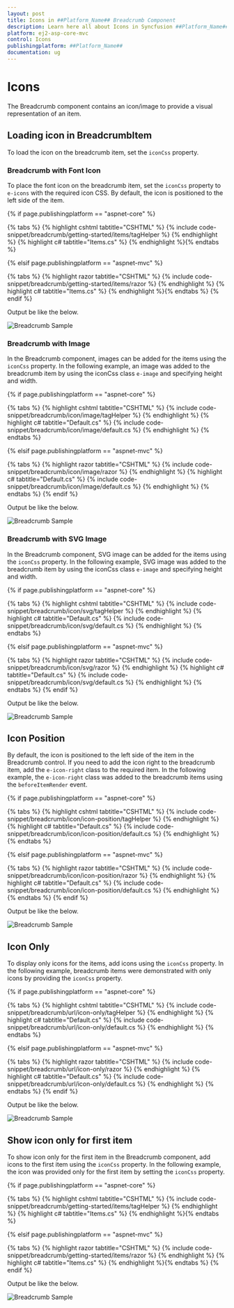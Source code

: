 ```yaml
---
layout: post
title: Icons in ##Platform_Name## Breadcrumb Component
description: Learn here all about Icons in Syncfusion ##Platform_Name## Breadcrumb component and more.
platform: ej2-asp-core-mvc
control: Icons
publishingplatform: ##Platform_Name##
documentation: ug
---
```



# Icons

The Breadcrumb component contains an icon/image to provide a visual representation of an item.

## Loading icon in BreadcrumbItem

To load the icon on the breadcrumb item, set the `iconCss` property.

### Breadcrumb with Font Icon

To place the font icon on the breadcrumb item, set the `iconCss` property to `e-icons` with the required icon CSS. By default, the icon is positioned to the left side of the item.

{% if page.publishingplatform == "aspnet-core" %}

{% tabs %}
{% highlight cshtml tabtitle="CSHTML" %}
{% include code-snippet/breadcrumb/getting-started/items/tagHelper %}
{% endhighlight %}
{% highlight c# tabtitle="Items.cs" %}
{% endhighlight %}{% endtabs %}

{% elsif page.publishingplatform == "aspnet-mvc" %}

{% tabs %}
{% highlight razor tabtitle="CSHTML" %}
{% include code-snippet/breadcrumb/getting-started/items/razor %}
{% endhighlight %}
{% highlight c# tabtitle="Items.cs" %}
{% endhighlight %}{% endtabs %}
{% endif %}



Output be like the below.

![Breadcrumb Sample](./images/items.PNG)

### Breadcrumb with Image

In the Breadcrumb component, images can be added for the items using the `iconCss` property. In the following example, an image was added to the breadcrumb item by using the iconCss class `e-image` and specifying height and width.

{% if page.publishingplatform == "aspnet-core" %}

{% tabs %}
{% highlight cshtml tabtitle="CSHTML" %}
{% include code-snippet/breadcrumb/icon/image/tagHelper %}
{% endhighlight %}
{% highlight c# tabtitle="Default.cs" %}
{% include code-snippet/breadcrumb/icon/image/default.cs %}
{% endhighlight %}
{% endtabs %}

{% elsif page.publishingplatform == "aspnet-mvc" %}

{% tabs %}
{% highlight razor tabtitle="CSHTML" %}
{% include code-snippet/breadcrumb/icon/image/razor %}
{% endhighlight %}
{% highlight c# tabtitle="Default.cs" %}
{% include code-snippet/breadcrumb/icon/image/default.cs %}
{% endhighlight %}
{% endtabs %}
{% endif %}



Output be like the below.

![Breadcrumb Sample](./images/image.PNG)

### Breadcrumb with SVG Image

In the Breadcrumb component, SVG image can be added for the items using the `iconCss` property. In the following example, SVG image was added to the breadcrumb item by using the iconCss class `e-image` and specifying height and width.

{% if page.publishingplatform == "aspnet-core" %}

{% tabs %}
{% highlight cshtml tabtitle="CSHTML" %}
{% include code-snippet/breadcrumb/icon/svg/tagHelper %}
{% endhighlight %}
{% highlight c# tabtitle="Default.cs" %}
{% include code-snippet/breadcrumb/icon/svg/default.cs %}
{% endhighlight %}
{% endtabs %}

{% elsif page.publishingplatform == "aspnet-mvc" %}

{% tabs %}
{% highlight razor tabtitle="CSHTML" %}
{% include code-snippet/breadcrumb/icon/svg/razor %}
{% endhighlight %}
{% highlight c# tabtitle="Default.cs" %}
{% include code-snippet/breadcrumb/icon/svg/default.cs %}
{% endhighlight %}
{% endtabs %}
{% endif %}



Output be like the below.

![Breadcrumb Sample](./images/svg.PNG)

## Icon Position

By default, the icon is positioned to the left side of the item in the Breadcrumb control. If you need to add the icon right to the breadcrumb item, add the `e-icon-right` class to the required item. In the following example, the `e-icon-right` class was added to the breadcrumb items using the `beforeItemRender` event.

{% if page.publishingplatform == "aspnet-core" %}

{% tabs %}
{% highlight cshtml tabtitle="CSHTML" %}
{% include code-snippet/breadcrumb/icon/icon-position/tagHelper %}
{% endhighlight %}
{% highlight c# tabtitle="Default.cs" %}
{% include code-snippet/breadcrumb/icon/icon-position/default.cs %}
{% endhighlight %}
{% endtabs %}

{% elsif page.publishingplatform == "aspnet-mvc" %}

{% tabs %}
{% highlight razor tabtitle="CSHTML" %}
{% include code-snippet/breadcrumb/icon/icon-position/razor %}
{% endhighlight %}
{% highlight c# tabtitle="Default.cs" %}
{% include code-snippet/breadcrumb/icon/icon-position/default.cs %}
{% endhighlight %}
{% endtabs %}
{% endif %}



Output be like the below.

![Breadcrumb Sample](./images/icons-position.PNG)

## Icon Only

To display only icons for the items, add icons using the `iconCss` property. In the following example, breadcrumb items were demonstrated with only icons by providing the `iconCss` property.

{% if page.publishingplatform == "aspnet-core" %}

{% tabs %}
{% highlight cshtml tabtitle="CSHTML" %}
{% include code-snippet/breadcrumb/url/icon-only/tagHelper %}
{% endhighlight %}
{% highlight c# tabtitle="Default.cs" %}
{% include code-snippet/breadcrumb/url/icon-only/default.cs %}
{% endhighlight %}
{% endtabs %}

{% elsif page.publishingplatform == "aspnet-mvc" %}

{% tabs %}
{% highlight razor tabtitle="CSHTML" %}
{% include code-snippet/breadcrumb/url/icon-only/razor %}
{% endhighlight %}
{% highlight c# tabtitle="Default.cs" %}
{% include code-snippet/breadcrumb/url/icon-only/default.cs %}
{% endhighlight %}
{% endtabs %}
{% endif %}



Output be like the below.

![Breadcrumb Sample](./images/icon-only.PNG)

## Show icon only for first item

To show icon only for the first item in the Breadcrumb component, add icons to the first item using the `iconCss` property. In the following example, the icon was provided only for the first item by setting the `iconCss` property.

{% if page.publishingplatform == "aspnet-core" %}

{% tabs %}
{% highlight cshtml tabtitle="CSHTML" %}
{% include code-snippet/breadcrumb/getting-started/items/tagHelper %}
{% endhighlight %}
{% highlight c# tabtitle="Items.cs" %}
{% endhighlight %}{% endtabs %}

{% elsif page.publishingplatform == "aspnet-mvc" %}

{% tabs %}
{% highlight razor tabtitle="CSHTML" %}
{% include code-snippet/breadcrumb/getting-started/items/razor %}
{% endhighlight %}
{% highlight c# tabtitle="Items.cs" %}
{% endhighlight %}{% endtabs %}
{% endif %}



Output be like the below.

![Breadcrumb Sample](./images/items.PNG)